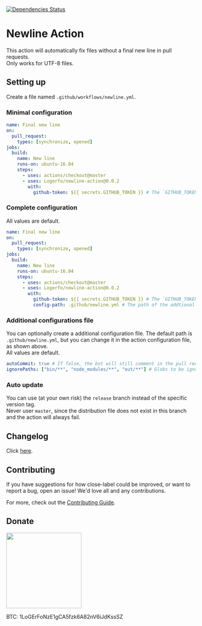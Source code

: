 [![Dependencies Status](https://david-dm.org/logerfo/newline-action/dev-status.svg)](https://david-dm.org/logerfo/newline-action?type=dev)

# Newline Action
This action will automatically fix files without a final new line in pull requests.  
Only works for UTF-8 files.

## Setting up
Create a file named `.github/workflows/newline.yml`.

### Minimal configuration
```yml
name: Final new line
on:
  pull_request:
    types: [synchronize, opened]
jobs:
  build:
    name: New line
    runs-on: ubuntu-16.04
    steps:
      - uses: actions/checkout@master
      - uses: Logerfo/newline-action@0.0.2
        with:
          github-token: ${{ secrets.GITHUB_TOKEN }} # The `GITHUB_TOKEN` secret.
```

### Complete configuration
All values are default.
```yml
name: Final new line
on:
  pull_request:
    types: [synchronize, opened]
jobs:
  build:
    name: New line
    runs-on: ubuntu-16.04
    steps:
      - uses: actions/checkout@master
      - uses: Logerfo/newline-action@0.0.2
        with:
          github-token: ${{ secrets.GITHUB_TOKEN }} # The `GITHUB_TOKEN` secret.
          config-path: .github/newline.yml # The path of the addtional configurations file.
```

### Additional configurations file
You can optionally create a additional configuration file. The default path is `.github/newline.yml`, but you can change it in the action configuration file, as shown above.  
All values are default.
```yml
autoCommit: true # If false, the bot will still comment in the pull request, so you can known which files are wrong and fix them yourself.
ignorePaths: ["bin/**", "node_modules/**", "out/**"] # Globs to be ignored
```

### Auto update
You can use (at your own risk) the `release` branch instead of the specific version tag.  
Never user `master`, since the distribution file does not exist in this branch and the action will always fail.

## Changelog
Click [here](CHANGELOG.md).

## Contributing
If you have suggestions for how close-label could be improved, or want to report a bug, open an issue! We'd love all and any contributions.

For more, check out the [Contributing Guide](CONTRIBUTING.md).

## Donate

<img src="https://i.imgur.com/ndlBtuX.png" width="200">

BTC: 1LoGErFoNzE1gCA5fzk6A82nV6iJdKssSZ
